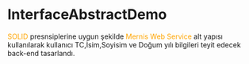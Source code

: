 # InterfaceAbstractDemo
<font color="orange">SOLID</font> presnsiplerine uygun şekilde <font color="orange">Mernis Web Service</font> alt yapısı kullanılarak kullanıcı TC,İsim,Soyisim ve Doğum yılı bilgileri teyit edecek back-end tasarlandı.
